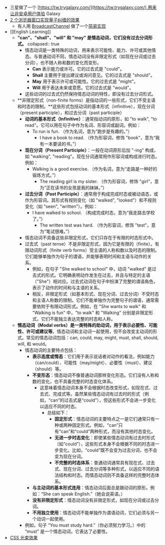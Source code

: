 - 三星做了一个 [https://tw.trygalaxy.com/](https://tw.trygalaxy.com/) 用来让非安卓用户体验 Galaxy
- [2 个浏览器窗口实现量子纠缠的效果](https://twitter.com/LinusEkenstam/status/1727357730833530954)
	- 有人用 [BroadcastChannel](https://developer.mozilla.org/en-US/docs/Web/API/Broadcast_Channel_API) 做了一个[简易实现](https://twitter.com/wangrongding/status/1727527159470903697)
- [[English Learning]]
	- **"can"、"shall"、"will" 和 "may" 是情态动词，它们没有过去分词形式。**
	  collapsed:: true
		- 情态动词是一类特殊的动词，用来表示可能性、能力、许可或其他情态。与普通动词不同，情态动词没有非限定形式（如现在分词或过去分词），也不随人称和数的变化而变形。
			- **Can** 表示能力或许可。它的过去式是 "could"。
			- **Shall** 主要用于提出建议或询问意见。它的过去式是 "should"。
			- **May** 用于表示许可或可能性。它的过去式是 "might"。
			- **Will** 用于表达未来或意愿。它的过去式是 "would"。
		- 这些动词的过去式仍然保持情态动词的特性，即没有过去分词形式。
	- **非限定形式（non-finite forms）是指动词的一些形式，它们不受主语和时态的限制。**这些形式包括动词的基本形式（infinitive），现在分词（present participle），和过去分词（past participle）
		- **动词的基本形式（Infinitive）**：通常指动词的原形，如 "to walk", "to read"。它可以用在句子中作为名词、形容词或副词。例如：
			- To run is fun. （作为名词，意为“跑步是有趣的。”）
				- I have a book to read. （作为形容词，修饰 "book"，意为“我有一本要读的书。”）
		- **现在分词（Present Participle）**：一般在动词原形后加 "-ing" 构成，如 "walking", "reading"。现在分词通常用作形容词或构成进行时态。例如：
			- Walking is a good exercise. （作为名词，意为“走路是一种好的锻炼方式。”）
				- The reading girl is my sister. （作为形容词，修饰 "girl"，意为“正在读书的女孩是我的妹妹。”）
		- **过去分词（Past Participle）**：通常用于构成完成时态或被动语态，或作为形容词。其形式有规则变化（如 "walked", "looked"）和不规则变化（如 "seen", "written"）。例如：
			- I have walked to school. （构成完成时态，意为“我走路去学校了。”）
				- The written test was hard. （作为形容词，修饰 "test"，意为“笔试很难。”）
		- 情态动词不具备这些非限定形式，它们只存在于有限的时态形式中。
		- 过去式（past tense）不是非限定形式，因为它是有限的（finite）。有限动词形式（finite verb forms）受主语的人称和数以及时态的限制。它们能够单独作为句子的谓语，并能够表明时间和主语与动作的关系。
			- 例如，在句子 "She walked to school" 中，动词 "walked" 是过去式的形式。它明确表明动作发生在过去，并且与特定的主语（"She"）相对应。过去式动词在句子中扮演了完整的谓语角色，表示了动作的时间和与主语的关系。
			- 相反，非限定形式（如基本形式、现在分词、过去分词）不受时态和主语人称数的限制。它们不能单独作为完整句子的谓语，通常需要依附于有限动词形式。例如，在 "She wants to walk" 和 "Walking is fun" 中，"to walk" 和 "Walking" 分别是非限定形式，它们不能独立表达完整的时态和人称。
	- **情态动词（Modal verbs）是一类特殊的助动词，用于表示必要性、可能性、许可或建议等**。情态动词和主动词一起使用，但不会改变主动词的形式。常见的情态动词包括：can, could, may, might, must, shall, should, will, 和 would。
		- 情态动词的主要特点包括：
			- **表示态度或情态**：它们用于表示说话者对动作的看法，例如能力（can/could）、可能性（may/might）、必要性（must）、建议（should）等。
			- **不变形态**：情态动词不像普通动词那样变化形态。它们没有人称和数的变化，也不具备完整的时态变化体系。
				- 这意味着情态动词本身不会根据时态改变形式，如现在式、过去式、完成式等。虽然某些情态动词有过去时的形式（例如，“can”的过去式是“could”），但这些形式不会进一步变化以适应不同的时态。
					- 总结如下：
						- **固定形式**：情态动词的主要特点之一是它们通常只有一种或两种固定形式。例如，“can”只有“can”和“could”两种形式，而没有其他时态变化。
						- **无进一步时态变化**：即使某些情态动词有过去时形式（如“could”），这些形式本身不会根据不同的时态进一步变化。比如，“could”既不会变为过去分词，也不会变为现在分词。
						- **不完整的时态体系**：普通动词通常具有现在式、过去式、现在分词、过去分词等多种形式，以适应不同的语法结构和时态。而情态动词则不具备这样的完整时态体系。
			- **与主动词的基本形式连用**：情态动词后面总是跟动词的原形。例如：“She can speak English.”（她会说英语。）
			- **没有非限定形式**：情态动词没有非限定形式，如现在分词或过去分词。
			- **不用独立使用**：情态动词不能单独作为谓语动词，它们必须与另一个动词一起使用。
		- 例如，句子 “You must study hard.”（你必须努力学习。）中的 “must” 是一个情态动词，它表达了必要性。
- [CSS 光束效果](https://codepen.io/TWilson/pen/jOdWqbZ)